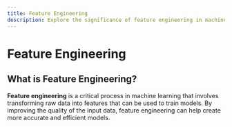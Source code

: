 ```yaml
---
title: Feature Engineering
description: Explore the significance of feature engineering in machine learning, a crucial process that transforms raw data into features, enhancing the quality of input data for more accurate and efficient models.
---
```


# Feature Engineering

## What is Feature Engineering?

**Feature engineering** is a critical process in machine learning that involves transforming raw data into features that can be used to train models. By improving the quality of the input data, feature engineering can help create more accurate and efficient models.
